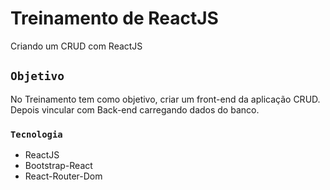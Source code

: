 # Treinamento de ReactJS

Criando um CRUD com ReactJS

## `Objetivo`

No Treinamento tem como objetivo, criar um front-end da aplicação CRUD.
Depois vincular com Back-end carregando dados do banco.


### `Tecnologia`

- ReactJS
- Bootstrap-React
- React-Router-Dom

